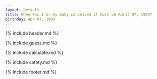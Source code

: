 ```yaml
---
layout: default
title: When was I or my baby conceived if born on April 07, 1909?
birthday: Apr 07, 1909
---
```


{% include header.md %}

{% include guess.md %}

{% include calculate.md %}

{% include safety.md %}

{% include footer.md %}



